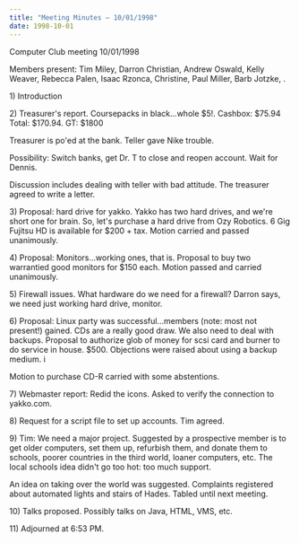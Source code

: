 ```yaml
---
title: "Meeting Minutes – 10/01/1998"
date: 1998-10-01
---
```

Computer Club meeting 10/01/1998 </p><p>
Members present: Tim Miley, Darron Christian, Andrew Oswald, Kelly Weaver, Rebecca Palen, Isaac Rzonca, Christine, Paul Miller, Barb Jotzke, . </p><p>
</p><p>
1) Introduction </p><p>
2) Treasurer's report.  Coursepacks in black...whole $5!.  Cashbox: $75.94 Total: $170.94.  GT: $1800  </p><p>
Treasurer is po'ed at the bank.  Teller gave Nike trouble. </p><p>
Possibility: Switch banks, get Dr. T to close and reopen account.  Wait for Dennis.   </p><p>
Discussion includes dealing with teller with bad attitude.  The treasurer agreed to write a letter.   </p><p>
3) Proposal: hard drive for yakko.  Yakko has two hard drives, and we're short one for brain.  So, let's purchase a hard drive from Ozy Robotics.  6 Gig Fujitsu HD is available for $200 + tax. Motion carried and passed unanimously. </p><p>
4) Proposal: Monitors...working ones, that is.  Proposal to buy two warrantied good monitors for $150 each.  Motion passed and carried unanimously. </p><p>
5) Firewall issues.  What hardware do we need for a firewall?  Darron says, we need just working hard drive, monitor. </p><p>
6) Proposal: Linux party was successful...members (note: most not present!) gained.  CDs are a really good draw.  We also need to deal with backups. Proposal to authorize glob of money for scsi card and burner to do service in house.  $500.  Objections were raised about using a backup medium.  i </p><p>
Motion to purchase CD-R carried with some abstentions. </p><p>
7) Webmaster report: Redid the icons.  Asked to verify the connection to  yakko.com. </p><p>
8) Request for a script file to set up accounts.  Tim agreed. </p><p>
9) Tim: We need a major project.  Suggested by a prospective member is to get older computers, set them up, refurbish them, and donate them to schools, poorer countries in the third world, loaner computers, etc.  The local schools idea didn't go too hot: too much support. </p><p>
An idea on taking over the world was suggested.  Complaints registered about automated lights and stairs of Hades.  Tabled until next meeting. </p><p>
10) Talks proposed.  Possibly talks on Java, HTML, VMS, etc. </p><p>
11) Adjourned at 6:53 PM. </p>
